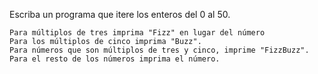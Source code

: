 Escriba un programa que itere los enteros del 0 al 50.

    Para múltiplos de tres imprima "Fizz" en lugar del número
    Para los múltiplos de cinco imprima "Buzz".
    Para números que son múltiplos de tres y cinco, imprime "FizzBuzz".
    Para el resto de los números imprima el número.
